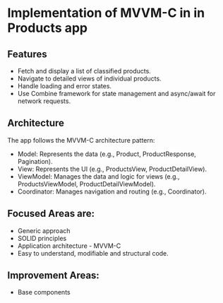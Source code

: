 

# Implementation of MVVM-C in in Products app

## Features
- Fetch and display a list of classified products.
- Navigate to detailed views of individual products.
- Handle loading and error states.
- Use Combine framework for state management and async/await for network requests.

## Architecture
The app follows the MVVM-C architecture pattern:

- Model: Represents the data (e.g., Product, ProductResponse, Pagination).
- View: Represents the UI (e.g., ProductsView, ProductDetailView).
- ViewModel: Manages the data and logic for views (e.g., ProductsViewModel, ProductDetailViewModel).
- Coordinator: Manages navigation and routing (e.g., Coordinator).

## Focused Areas are:
- Generic approach
- SOLID principles
- Application architecture - MVVM-C 
- Easy to understand, modifiable and structural code. 


## Improvement Areas:
- Base components
